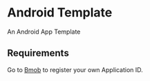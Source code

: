 # Android Template
An Android App Template

## Requirements
Go to [Bmob](http://www.bmob.cn) to register your own Application ID.
